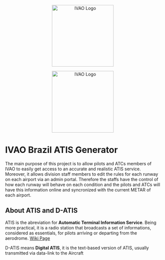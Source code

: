 <p align="center">
  <a href="https://ivao.aero/" target="blank"><img src="https://static.ivao.aero/img/logos/logo.svg" width="200" alt="IVAO Logo" /></a>
</p>

<p align="center">
  <a href="https://br.ivao.aero/" target="blank"><img src="https://assets.br.ivao.aero/logos/tag_white.png" width="200" alt="IVAO Logo" /></a>
</p>

# IVAO Brazil ATIS Generator

The main purpose of this project is to allow pilots and ATCs members of IVAO to easily get access to an accurate and realistic ATIS service. Moreover, it allows division staff members to edit the rules for each runway on each airport via an admin portal. Therefore the staffs have the control of how each runway will behave on each condition and the pilots and ATCs will have this information online and syncronized with the current METAR of each airport.

## About ATIS and D-ATIS

ATIS is the abreviation for **Automatic Terminal Information Service**. Being more practical, it is a radio station that broadcasts a set of informations, considered as essentials, for pilots arriving or departing from the aerodrome. [Wiki Page](https://en.wikipedia.org/wiki/Automatic_terminal_information_service)

D-ATIS means **Digital ATIS**, it is the text-based version of ATIS, usually transmitted via data-link to the Aircraft

